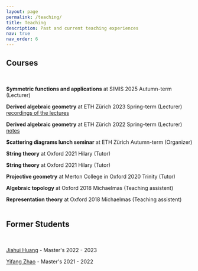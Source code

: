 ```yaml
---
layout: page
permalink: /teaching/
title: Teaching
description: Past and current teaching experiences
nav: true
nav_order: 6
---
```

## Courses
<br/>

  **Symmetric functions and applications** at SIMIS 2025 Autumn-term (Lecturer) 

  **Derived algebraic geometry** at ETH Zürich 2023 Spring-term (Lecturer) [recordings of the lectures](https://video.ethz.ch/lectures/d-math/2023/spring/401-4146-22L.html)
 
  **Derived algebraic geometry** at ETH Zürich 2022 Spring-term (Lecturer) [notes](https://drive.google.com/file/d/1uRopqJhh7X19mIQc2OEBRobQDFSKIQ6S/view?usp=sharing)

  **Scattering diagrams lunch seminar** at ETH Zürich Autumn-term (Organizer) 
 
  **String theory** at Oxford 2021 Hilary (Tutor)
  
  **String theory** at Oxford 2021 Hilary (Tutor)
   
  **Projective geometry** at Merton College in Oxford 2020 Trinity (Tutor)
 
  **Algebraic topology** at Oxford 2018 Michaelmas (Teaching assistent)
 
  **Representation theory** at Oxford 2018 Michaelmas (Teaching assistent)
 <br/>
 <br/>

## Former Students 
<br/>

[Jiahui Huang](https://j346huan.github.io/) - Master's 2022 - 2023

[Yifang Zhao](https://uk.linkedin.com/in/yifan-zhao-5533a11b9/en) -  Master's 2021 - 2022
